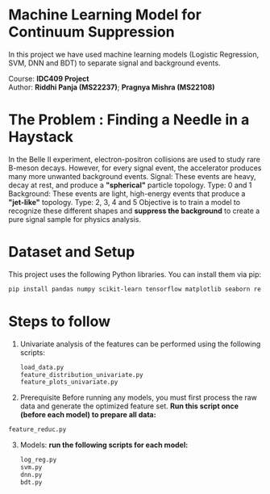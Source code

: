 # Machine Learning Model for Continuum Suppression
In this project we have used machine learning models (Logistic Regression, SVM, DNN and BDT) to separate signal and background events.

Course: **IDC409 Project**  
Author: **Riddhi Panja (MS22237)**; **Pragnya Mishra (MS22108)**


# The Problem : Finding a Needle in a Haystack
In the Belle II experiment, electron-positron collisions are used to study rare B-meson decays. However, for every signal event, the accelerator produces many more unwanted background events.
Signal: These events are heavy, decay at rest, and produce a **"spherical"** particle topology. Type: 0 and 1
Background: These events are light, high-energy events that produce a **"jet-like"** topology. Type: 2, 3, 4 and 5
Objective is to train a model to recognize these different shapes and **suppress the background** to create a pure signal sample for physics analysis.


# Dataset and Setup
This project uses the following Python libraries. You can install them via pip:

```bash
pip install pandas numpy scikit-learn tensorflow matplotlib seaborn re lightgbm
```

# Steps to follow
1) Univariate analysis of the features can be performed using the following scripts:
   ```bash
   load_data.py
   feature_distribution_univariate.py
   feature_plots_univariate.py
   ```
2) Prerequisite
Before running any models, you must first process the raw data and generate the optimized feature set.
**Run this script once (before each model) to prepare all data:**
```bash
feature_reduc.py
```
3) Models: **run the following scripts for each model:**
   ```bash
   log_reg.py
   svm.py
   dnn.py
   bdt.py
   ``` 
